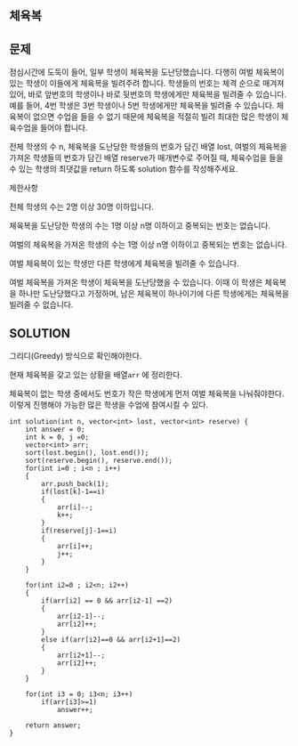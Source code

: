 체육복
------
문제
----
점심시간에 도둑이 들어, 일부 학생이 체육복을 도난당했습니다. 다행히 여벌 체육복이 있는 학생이 이들에게 체육복을 빌려주려 합니다.
학생들의 번호는 체격 순으로 매겨져 있어, 바로 앞번호의 학생이나 바로 뒷번호의 학생에게만 체육복을 빌려줄 수 있습니다. 예를 들어, 4번 학생은 3번 학생이나 5번 학생에게만 체육복을 빌려줄 수 있습니다. 체육복이 없으면 수업을 들을 수 없기 때문에 체육복을 적절히 빌려 최대한 많은 학생이 체육수업을 들어야 합니다.

전체 학생의 수 n, 체육복을 도난당한 학생들의 번호가 담긴 배열 lost, 여벌의 체육복을 가져온 학생들의 번호가 담긴 배열 reserve가 매개변수로 주어질 때, 
체육수업을 들을 수 있는 학생의 최댓값을 return 하도록 solution 함수를 작성해주세요.

제한사항

전체 학생의 수는 2명 이상 30명 이하입니다.

체육복을 도난당한 학생의 수는 1명 이상 n명 이하이고 중복되는 번호는 없습니다.

여벌의 체육복을 가져온 학생의 수는 1명 이상 n명 이하이고 중복되는 번호는 없습니다.

여벌 체육복이 있는 학생만 다른 학생에게 체육복을 빌려줄 수 있습니다.

여벌 체육복을 가져온 학생이 체육복을 도난당했을 수 있습니다. 이때 이 학생은 체육복을 하나만 도난당했다고 가정하며, 남은 체육복이 하나이기에 다른 학생에게는 체육복을 빌려줄 수 없습니다.


SOLUTION
---------
그리디(Greedy) 방식으로 확인해야한다.

현재 체육복을 갖고 있는 상황을 배열`arr` 에 정리한다.

체육복이 없는 학생 중에서도 번호가 작은 학생에게 먼저 여벌 체육복을 나눠줘야한다. 이렇게 진행해야 가능한 많은 학생을 수업에 참여시킬 수 있다.

```{.cpp}
int solution(int n, vector<int> lost, vector<int> reserve) {
    int answer = 0;
    int k = 0, j =0;
    vector<int> arr;
    sort(lost.begin(), lost.end());
    sort(reserve.begin(), reserve.end());
    for(int i=0 ; i<n ; i++)
    {
        arr.push_back(1);
        if(lost[k]-1==i)
        {
            arr[i]--;
            k++;
        }
        if(reserve[j]-1==i)
        {
            arr[i]++;
            j++;
        }
    }

    for(int i2=0 ; i2<n; i2++)
    {
        if(arr[i2] == 0 && arr[i2-1] ==2)
        {
            arr[i2-1]--;
            arr[i2]++;
        }
        else if(arr[i2]==0 && arr[i2+1]==2)
        {
            arr[i2+1]--;
            arr[i2]++;
        }
    }

    for(int i3 = 0; i3<n; i3++)
        if(arr[i3]>=1)
            answer++;
 
    return answer;
}
```

